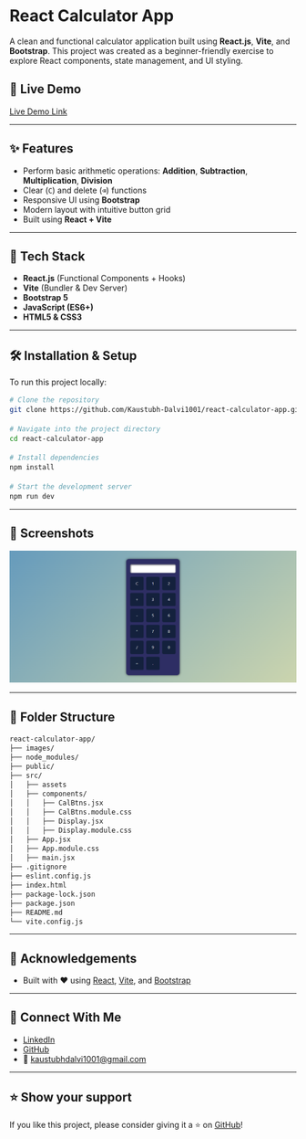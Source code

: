 # React Calculator App

A clean and functional calculator application built using **React.js**, **Vite**, and **Bootstrap**. This project was created as a beginner-friendly exercise to explore React components, state management, and UI styling.

## 🔗 Live Demo

[Live Demo Link](#)  

---

## ✨ Features

- Perform basic arithmetic operations: **Addition**, **Subtraction**, **Multiplication**, **Division**
- Clear (`C`) and delete (`⌫`) functions
- Responsive UI using **Bootstrap**
- Modern layout with intuitive button grid
- Built using **React + Vite**

---

## 🚀 Tech Stack

- **React.js** (Functional Components + Hooks)  
- **Vite** (Bundler & Dev Server)  
- **Bootstrap 5**  
- **JavaScript (ES6+)**  
- **HTML5 & CSS3**

---

## 🛠️ Installation & Setup

To run this project locally:

```bash
# Clone the repository
git clone https://github.com/Kaustubh-Dalvi1001/react-calculator-app.git

# Navigate into the project directory
cd react-calculator-app

# Install dependencies
npm install

# Start the development server
npm run dev
```

---

## 📸 Screenshots

![Calculator Screenshot](images/React_Calculator_App_Screenshot.png)

---

## 📁 Folder Structure

```
react-calculator-app/
├── images/
├── node_modules/
├── public/
├── src/
│   ├── assets
│   ├── components/
│   │   ├── CalBtns.jsx
│   │   ├── CalBtns.module.css
│   │   ├── Display.jsx
│   │   ├── Display.module.css
│   ├── App.jsx
│   ├── App.module.css
│   ├── main.jsx
├── .gitignore
├── eslint.config.js
├── index.html
├── package-lock.json
├── package.json
├── README.md
└── vite.config.js
```

---

## 🙌 Acknowledgements

- Built with ❤️ using [React](https://reactjs.org/), [Vite](https://vitejs.dev/), and [Bootstrap](https://getbootstrap.com/)

---

## 🔗 Connect With Me

- [LinkedIn](https://www.linkedin.com/in/kaustubh-dalvi-0431662a8)  
- [GitHub](https://github.com/Kaustubh-Dalvi1001)  
- 📧 kaustubhdalvi1001@gmail.com

---

## ⭐ Show your support

If you like this project, please consider giving it a ⭐ on [GitHub](https://github.com/Kaustubh-Dalvi1001/react-calculator-app)!